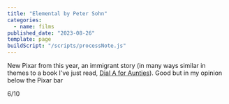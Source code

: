 ```yaml
---
title: "Elemental by Peter Sohn"
categories:
  - name: films
published_date: "2023-08-26"
template: page
buildScript: "/scripts/processNote.js"
---
```


New Pixar from this year, an immigrant story (in many ways similar in themes to a book I've just read, [Dial A for Aunties](/notes/dial-a-for-aunties-by-jesse-q-sutanto/)). Good but in my opinion below the Pixar bar

6/10
